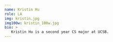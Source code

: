 ```yaml
---
name: Kristin Hu
role: LA
img: kristin.jpg
img100w: kristin_100w.jpg
bio: >
   Kristin Hu is a second year CS major at UCSB.
---
```

